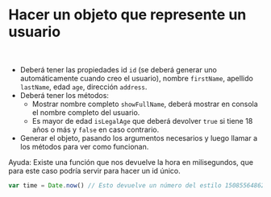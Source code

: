 # Hacer un objeto que represente un usuario
​
- Deberá tener las propiedades id `id` (se deberá generar uno automáticamente cuando creo el usuario), nombre `firstName`, apellido `lastName`, edad `age`, dirección `address`.
- Deberá tener los métodos:
   - Mostrar nombre completo `showFullName`, deberá mostrar en consola el nombre completo del usuario.
   - Es mayor de edad `isLegalAge` que deberá devolver `true` si tiene 18 años o más y `false` en caso contrario.
- Generar el objeto, pasando los argumentos necesarios y luego llamar a los métodos para ver como funcionan.

Ayuda: Existe una función que nos devuelve la hora en milisegundos, que para este caso podría servir para hacer un id único.

```js
var time = Date.now() // Esto devuelve un número del estilo 1508556486222
```